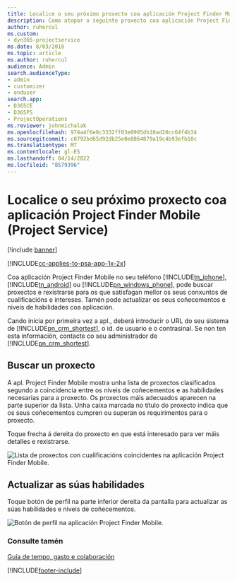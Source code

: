 ```yaml
---
title: Localice o seu próximo proxecto coa aplicación Project Finder Mobile
description: Como atopar o seguinte proxecto coa aplicación Project Finder Mobile para Project Service
author: ruhercul
ms.custom:
- dyn365-projectservice
ms.date: 8/03/2018
ms.topic: article
ms.author: ruhercul
audience: Admin
search.audienceType:
- admin
- customizer
- enduser
search.app:
- D365CE
- D365PS
- ProjectOperations
ms.reviewer: johnmichalak
ms.openlocfilehash: 974a4f6e8c3332ff03e0985db10ad20cc64f4b34
ms.sourcegitcommit: c0792bd65d92db25e0e8864879a19c4b93efb10c
ms.translationtype: MT
ms.contentlocale: gl-ES
ms.lasthandoff: 04/14/2022
ms.locfileid: "8579396"
---
```

# <a name="find-your-next-project-with-the-project-finder-mobile-app-project-service"></a>Localice o seu próximo proxecto coa aplicación Project Finder Mobile (Project Service)

[!include [banner](../includes/psa-now-project-operations.md)]

[!INCLUDE[cc-applies-to-psa-app-1x-2x](../includes/cc-applies-to-psa-app-1x-2x.md)]

Coa aplicación Project Finder Mobile no seu teléfono [!INCLUDE[tn_iphone](../includes/tn-iphone.md)], [!INCLUDE[tn_android](../includes/tn-android.md)] ou [!INCLUDE[pn_windows_phone](../includes/pn-windows-phone.md)], pode buscar proxectos e rexistrarse para os que satisfagan mellor os seus conxuntos de cualificacións e intereses. Tamén pode actualizar os seus coñecementos e niveis de habilidades coa aplicación.  
  
 Cando inicia por primeira vez a apl., deberá introducir o URL do seu sistema de [!INCLUDE[pn_crm_shortest](../includes/pn-crm-shortest.md)], o id. de usuario e o contrasinal. Se non ten esta información, contacte co seu administrador de [!INCLUDE[pn_crm_shortest](../includes/pn-crm-shortest.md)].  
  
## <a name="find-a-project"></a>Buscar un proxecto  
 A apl. Project Finder Mobile mostra unha lista de proxectos clasificados segundo a coincidencia entre os niveis de coñecementos e as habilidades necesarias para a proxecto. Os proxectos máis adecuados aparecen na parte superior da lista. Unha caixa marcada no título do proxecto indica que os seus coñecementos cumpren ou superan os requirimentos para o proxecto.  
  
 Toque frecha á dereita do proxecto en que está interesado para ver máis detalles e rexistrarse.  
  
 ![Lista de proxectos con cualificacións coincidentes na aplicación Project Finder Mobile.](../psa/media/project-service-project-finder-list.png "Lista de proxectos con cualificacións coincidentes na aplicación Proxecto Localizador de Mobile")  
  
## <a name="update-your-skills"></a>Actualizar as súas habilidades  
 Toque botón de perfil na parte inferior dereita da pantalla para actualizar as súas habilidades e niveis de coñecementos.  
  
 ![Botón de perfil na aplicación Project Finder Mobile.](../psa/media/project-service-project-finder-profile.png "Botón de perfil na aplicación Proxecto Localizador de Mobile")  
  
### <a name="see-also"></a>Consulte tamén  
 [Guía de tempo, gasto e colaboración](../psa/time-expense-collaboration-guide.md)


[!INCLUDE[footer-include](../includes/footer-banner.md)]
